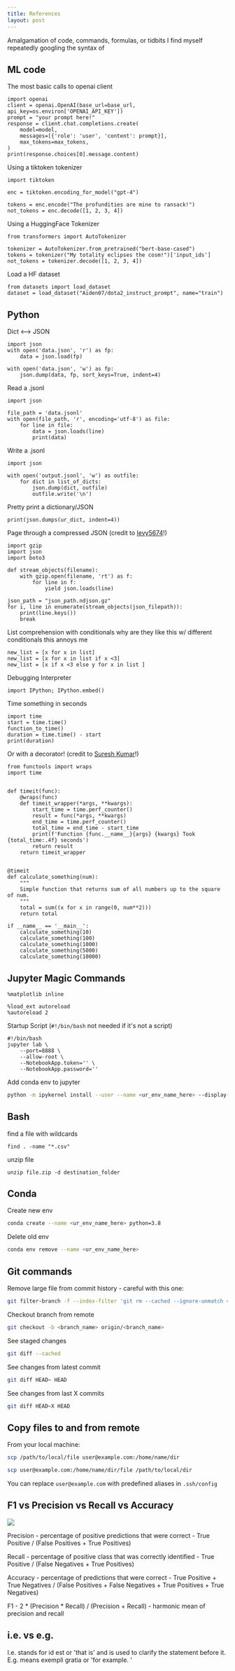 ```yaml
---
title: References
layout: post
---
```


Amalgamation of code, commands, formulas, or tidbits I find myself repeatedly googling the syntax of 

## ML code

The most basic calls to openai client
```
import openai
client = openai.OpenAI(base_url=base_url, api_key=os.environ['OPENAI_API_KEY']) 
prompt = "your prompt here!"
response = client.chat.completions.create(
    model=model,
    messages=[{'role': 'user', 'content': prompt}],
    max_tokens=max_tokens,
)
print(response.choices[0].message.content)

```
<!-- 
Call openai client with threads
```
import openai

shared_client = OpenAI(base_url=base_url, api_key=os.environ['OPENAI_API_KEY'])

def generate(content: str):
    return shared_client.chat.completions.create(
        model=model,
        messages=[{'role': 'user', 'content': content}],
        max_tokens=max_tokens,
    ).choices[0].message.content

with ThreadPoolExecutor(max_workers=12) as executor:
    futures = {executor.submit(generate, content): index for index, row in df.iterrows()}
    for future in tqdm(as_completed(futures)):
        index = futures[future]
        result = future.result()
        
        df.loc[index, f'{model}_response'] = result

``` -->

Using a tiktoken tokenizer
```
import tiktoken

enc = tiktoken.encoding_for_model("gpt-4")

tokens = enc.encode("The profundities are mine to ransack!")
not_tokens = enc.decode([1, 2, 3, 4])
```

Using a HuggingFace Tokenizer
```
from transformers import AutoTokenizer

tokenizer = AutoTokenizer.from_pretrained("bert-base-cased")
tokens = tokenizer("My totality eclipses the cosm!")['input_ids']
not_tokens = tokenizer.decode([1, 2, 3, 4])
```

Load a HF dataset
```
from datasets import load_dataset
dataset = load_dataset("Aiden07/dota2_instruct_prompt", name="train")
```


## Python

Dict <--> JSON

```
import json
with open('data.json', 'r') as fp:
    data = json.load(fp)

with open('data.json', 'w') as fp:
    json.dump(data, fp, sort_keys=True, indent=4)
```

Read a .jsonl
```
import json

file_path = 'data.jsonl'
with open(file_path, 'r', encoding='utf-8') as file:
    for line in file:
        data = json.loads(line)
        print(data)
```

Write a .jsonl

```
import json

with open('output.jsonl', 'w') as outfile:
    for dict in list_of_dicts:
        json.dump(dict, outfile)
        outfile.write('\n')
```

Pretty print a dictionary/JSON

```
print(json.dumps(ur_dict, indent=4))
```

Page through a compressed JSON
(credit to [levy5674](https://github.com/levy5674)!)

```
import gzip
import json
import boto3

def stream_objects(filename):
    with gzip.open(filename, 'rt') as f:
        for line in f:
            yield json.loads(line)

json_path = "json_path.ndjson.gz"
for i, line in enumerate(stream_objects(json_filepath)):
    print(line.keys())
    break

```

List comprehension with conditionals
why are they like this w/ different conditionals this annoys me
```
new_list = [x for x in list]
new_list = [x for x in list if x <3]
new_list = [x if x <3 else y for x in list ]
```

Debugging Interpreter 
```
import IPython; IPython.embed()
```

Time something in seconds
```
import time
start = time.time()
function_to_time()
duration = time.time() - start
print(duration)
```

Or with a decorator!
(credit to [Suresh Kumar](https://dev.to/kcdchennai/python-decorator-to-measure-execution-time-54hk)!)
```
from functools import wraps
import time


def timeit(func):
    @wraps(func)
    def timeit_wrapper(*args, **kwargs):
        start_time = time.perf_counter()
        result = func(*args, **kwargs)
        end_time = time.perf_counter()
        total_time = end_time - start_time
        print(f'Function {func.__name__}{args} {kwargs} Took {total_time:.4f} seconds')
        return result
    return timeit_wrapper


@timeit
def calculate_something(num):
    """
    Simple function that returns sum of all numbers up to the square of num.
    """
    total = sum((x for x in range(0, num**2)))
    return total

if __name__ == '__main__':
    calculate_something(10)
    calculate_something(100)
    calculate_something(1000)
    calculate_something(5000)
    calculate_something(10000)

```


## Jupyter Magic Commands

```
%matplotlib inline

%load_ext autoreload
%autoreload 2
```

Startup Script (`#!/bin/bash` not needed if it's not a script)
```
#!/bin/bash
jupyter lab \
    --port=8888 \
    --allow-root \
    --NotebookApp.token='' \
    --NotebookApp.password=''
```

Add conda env to jupyter 

```sh
python -m ipykernel install --user --name <ur_env_name_here> --display-name "<ur display name here>"
```

## Bash

find a file with wildcards
```
find . -name "*.csv"
```

unzip file
```
unzip file.zip -d destination_folder
```

## Conda

Create new env

```sh
conda create --name <ur_env_name_here> python=3.8
```

Delete old env

```sh
conda env remove --name <ur_env_name_here> 
```

## Git commands

Remove large file from commit history - careful with this one:

```sh
git filter-branch -f --index-filter 'git rm --cached --ignore-unmatch <filepath>’ HEAD
```

Checkout branch from remote

```sh
git checkout -b <branch_name> origin/<branch_name>
```

See staged changes
```sh
git diff --cached
```

See changes from latest commit

```sh
git diff HEAD~ HEAD
```

See changes from last X commits

```sh
git diff HEAD~X HEAD
```

## Copy files to and from remote
From your local machine:
```sh
scp /path/to/local/file user@example.com:/home/name/dir

scp user@example.com:/home/name/dir/file /path/to/local/dir
```
You can replace `user@example.com` with predefined aliases in `.ssh/config`

## F1 vs Precision vs Recall vs Accuracy

![](/assets/posts/f1_recall_precision.png)

Precision - percentage of positive predictions that were correct - True Positive / (False Positives + True Positives)

Recall - percentage of positive class that was correctly identified - True Positive / (False Negatives + True Positives)

Accuracy - percentage of predictions that were correct - True Positive + True Negatives / (False Positives + False Negatives + True Positives + True Negatives)

F1 - 2 * (Precision * Recall) / (Precision + Recall) - harmonic mean of precision and recall 


## i.e. vs e.g.
I.e. stands for id est or 'that is' and is used to clarify the statement before it. 
E.g. means exempli gratia or 'for example. '

<!-- test -->

<!-- ## Neural Nets
Linear Algebra
CNN math
How to understand Transformers -->
